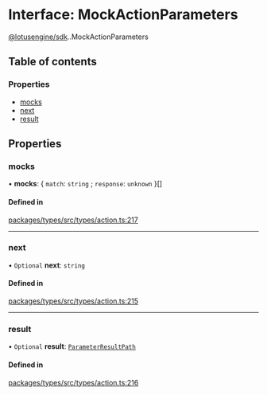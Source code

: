 # Interface: MockActionParameters

[@lotusengine/sdk](../wiki/@lotusengine.sdk).[<internal>](../wiki/@lotusengine.sdk.%3Cinternal%3E).MockActionParameters

## Table of contents

### Properties

- [mocks](../wiki/@lotusengine.sdk.%3Cinternal%3E.MockActionParameters#mocks)
- [next](../wiki/@lotusengine.sdk.%3Cinternal%3E.MockActionParameters#next)
- [result](../wiki/@lotusengine.sdk.%3Cinternal%3E.MockActionParameters#result)

## Properties

### mocks

• **mocks**: { `match`: `string` ; `response`: `unknown`  }[]

#### Defined in

[packages/types/src/types/action.ts:217](https://github.com/lotusengine/sdk/blob/f1f5297/packages/types/src/types/action.ts#L217)

___

### next

• `Optional` **next**: `string`

#### Defined in

[packages/types/src/types/action.ts:215](https://github.com/lotusengine/sdk/blob/f1f5297/packages/types/src/types/action.ts#L215)

___

### result

• `Optional` **result**: [`ParameterResultPath`](../wiki/@lotusengine.sdk.%3Cinternal%3E#parameterresultpath)

#### Defined in

[packages/types/src/types/action.ts:216](https://github.com/lotusengine/sdk/blob/f1f5297/packages/types/src/types/action.ts#L216)
